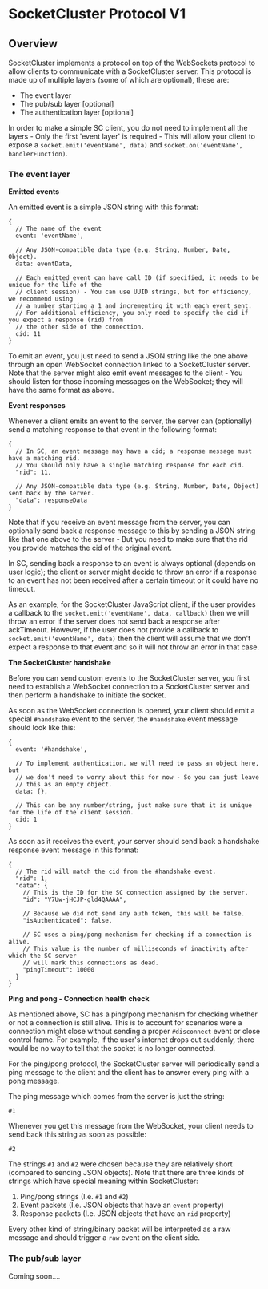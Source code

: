 # SocketCluster Protocol V1

## Overview

SocketCluster implements a protocol on top of the WebSockets protocol to allow clients to communicate with a SocketCluster server.
This protocol is made up of multiple layers (some of which are optional), these are:
- The event layer
- The pub/sub layer [optional]
- The authentication layer [optional]

In order to make a simple SC client, you do not need to implement all the layers - Only the first 'event layer' is required - This
will allow your client to expose a `socket.emit('eventName', data)` and `socket.on('eventName', handlerFunction)`.


### The event layer

**Emitted events**

An emitted event is a simple JSON string with this format:

```
{
  // The name of the event
  event: 'eventName',

  // Any JSON-compatible data type (e.g. String, Number, Date, Object).
  data: eventData,

  // Each emitted event can have call ID (if specified, it needs to be unique for the life of the
  // client session) - You can use UUID strings, but for efficiency, we recommend using
  // a number starting a 1 and incrementing it with each event sent.
  // For additional efficiency, you only need to specify the cid if you expect a response (rid) from
  // the other side of the connection.
  cid: 11
}
```

To emit an event, you just need to send a JSON string like the one above through an open WebSocket connection linked to a SocketCluster server.
Note that the server might also emit event messages to the client - You should listen for those incoming messages on the WebSocket; they will have the same format as above.


**Event responses**

Whenever a client emits an event to the server, the server can (optionally) send a matching response to that event in the following format:

```
{
  // In SC, an event message may have a cid; a response message must have a matching rid.
  // You should only have a single matching response for each cid.
  "rid": 11,

  // Any JSON-compatible data type (e.g. String, Number, Date, Object) sent back by the server.
  "data": responseData
}
```

Note that if you receive an event message from the server, you can optionally send back a response message to this by sending a JSON string like that one above
to the server - But you need to make sure that the rid you provide matches the cid of the original event.

In SC, sending back a response to an event is always optional (depends on user logic); the client or server might decide to throw an error if a response to an event has not been received after a certain timeout or it could have no timeout.

As an example; for the SocketCluster JavaScript client, if the user provides a callback to the `socket.emit('eventName', data, callback)` then we will throw an error if the server does not send back a response after ackTimeout. However, if the user does not provide a callback to `socket.emit('eventName', data)` then the client will assume that we don't expect a response to that event and so it will not throw an error in that case.


**The SocketCluster handshake**

Before you can send custom events to the SocketCluster server, you first need to establish a WebSocket connection to a SocketCluster server and then perform a handshake to initiate the socket.

As soon as the WebSocket connection is opened, your client should emit a special `#handshake` event to the server, the `#handshake` event message should look like this:

```
{
  event: '#handshake',

  // To implement authentication, we will need to pass an object here, but
  // we don't need to worry about this for now - So you can just leave
  // this as an empty object.
  data: {},

  // This can be any number/string, just make sure that it is unique for the life of the client session.
  cid: 1
}
```

As soon as it receives the event, your server should send back a handshake response event message in this format:

```
{
  // The rid will match the cid from the #handshake event.
  "rid": 1,
  "data": {
    // This is the ID for the SC connection assigned by the server.
    "id": "Y7Uw-jHCJP-gld4QAAAA",

    // Because we did not send any auth token, this will be false.
    "isAuthenticated": false,

    // SC uses a ping/pong mechanism for checking if a connection is alive.
    // This value is the number of milliseconds of inactivity after which the SC server
    // will mark this connections as dead.
    "pingTimeout": 10000
  }
}
```


**Ping and pong - Connection health check**

As mentioned above, SC has a ping/pong mechanism for checking whether or not a connection is still alive.
This is to account for scenarios were a connection might close without sending a proper `#disconnect` event or close control frame.
For example, if the user's internet drops out suddenly, there would be no way to tell that the socket is no longer connected.

For the ping/pong protocol, the SocketCluster server will periodically send a ping message to the client and the client has to answer every ping with a pong message.

The ping message which comes from the server is just the string:

`#1`

Whenever you get this message from the WebSocket, your client needs to send back this string as soon as possible:

`#2`

The strings `#1` and `#2` were chosen because they are relatively short (compared to sending JSON objects).
Note that there are three kinds of strings which have special meaning within SocketCluster:

1. Ping/pong strings (I.e. `#1` and `#2`)
2. Event packets (I.e. JSON objects that have an `event` property)
3. Response packets (I.e. JSON objects that have an `rid` property)

Every other kind of string/binary packet will be interpreted as a raw message and should trigger a `raw` event on the client side.


### The pub/sub layer

Coming soon....
